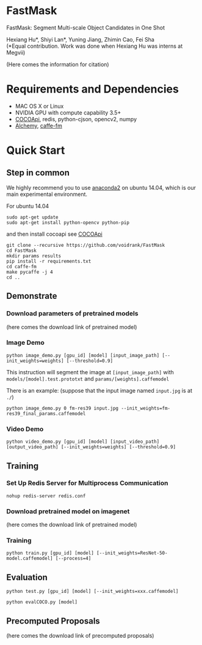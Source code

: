 # FastMask

FastMask: Segment Multi-scale Object Candidates in One Shot

Hexiang Hu\*, Shiyi Lan\*, Yuning Jiang, Zhimin Cao, Fei Sha  
(\*Equal contribution. Work was done when Hexiang Hu was interns at Megvii)

(Here comes the information for citation)

# Requirements and Dependencies
- MAC OS X or Linux
- NVIDIA GPU with compute capability 3.5+
- [COCOApi](https://github.com/pdollar/coco), redis, python-cjson, opencv2, numpy
- [Alchemy](https://github.com/voidrank/alchemy), [caffe-fm](https://github.com/voidrank/caffe-fm)

# Quick Start

## Step in common

We highly recommend you to use [anaconda2](https://www.continuum.io/downloads) on ubuntu 14.04,
which is our main experimental environment.

For ubuntu 14.04
```
sudo apt-get update
sudo apt-get install python-opencv python-pip
```

and then install cocoapi see [COCOApi](https://github.com/pdollar/coco)

```
git clone --recursive https://github.com/voidrank/FastMask
cd FastMask
mkdir params results
pip install -r requirements.txt
cd caffe-fm
make pycaffe -j 4
cd ..
```

## Demonstrate

### Download parameters of pretrained models

(here comes the download link of pretrained model)

### Image Demo
```
python image_demo.py [gpu_id] [model] [input_image_path] [--init_weights=weights] [--threshold=0.9]
```

This instruction will segment the image at `[input_image_path]` with `models/[model].test.prototxt` and `params/[weights].caffemodel`

There is an example: (suppose that the input image named `input.jpg` is at `./`)

```
python image_demo.py 0 fm-res39 input.jpg --init_weights=fm-res39_final_params.caffemodel
```

### Video Demo

```
python video_demo.py [gpu_id] [model] [input_video_path] [output_video_path] [--init_weights=weights] [--threshold=0.9]
```

## Training

### Set Up Redis Server for Multiprocess Communication
```
nohup redis-server redis.conf
```

### Download pretrained model on imagenet

(here comes the download link of pretrained model)

### Training
```
python train.py [gpu_id] [model] [--init_weights=ResNet-50-model.caffemodel] [--process=4]
```


## Evaluation

```
python test.py [gpu_id] [model] [--init_weights=xxx.caffemodel]
```
```
python evalCOCO.py [model]
```

## Precomputed Proposals

(here comes the download link of precomputed proposals)

